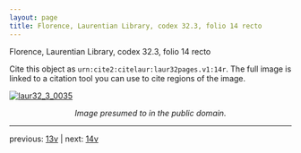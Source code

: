 ```yaml
---
layout: page
title: Florence, Laurentian Library, codex 32.3, folio 14 recto
---
```


Florence, Laurentian Library, codex 32.3, folio 14 recto

Cite this object as `urn:cite2:citelaur:laur32pages.v1:14r`.  The full image is linked to a citation tool you can use to cite regions of the image.

[![laur32_3_0035](http://www.homermultitext.org/iipsrv?IIIF=/project/homer/pyramidal/deepzoom/citelaur/laur32imgs/v1/laur32_3_0035.tif/full/800,/0/default.jpg)](http://www.homermultitext.org/ict2/?urn=urn:cite2:citelaur:laur32imgs.v1:laur32_3_0035) 

<p style="text-align: center; font-style: italic;">Image presumed to in the public domain.</p>

---

previous: [13v](../13v/) | next: [14v](../14v/)